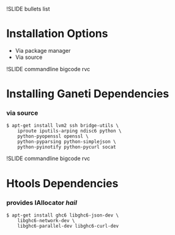 !SLIDE bullets list

# Installation Options

* Via package manager
* Via source

!SLIDE commandline bigcode rvc

# Installing Ganeti Dependencies

### via source

    $ apt-get install lvm2 ssh bridge-utils \
        iproute iputils-arping ndisc6 python \
        python-pyopenssl openssl \
        python-pyparsing python-simplejson \
        python-pyinotify python-pycurl socat

!SLIDE commandline bigcode rvc

# Htools Dependencies

### provides IAllocator _hail_

    $ apt-get install ghc6 libghc6-json-dev \
        libghc6-network-dev \
        libghc6-parallel-dev libghc6-curl-dev

